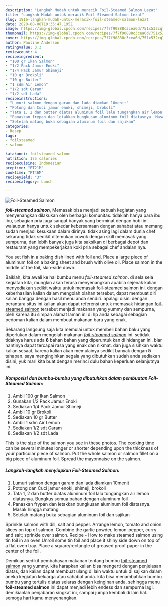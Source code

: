 ```yaml
---
description: "Langkah Mudah untuk meracik Foil-Steamed Salmon Lezat"
title: "Langkah Mudah untuk meracik Foil-Steamed Salmon Lezat"
slug: 1916-langkah-mudah-untuk-meracik-foil-steamed-salmon-lezat
date: 2020-08-08T19:35:47.195Z
image: https://img-global.cpcdn.com/recipes/7f7f90888c3cea6d/751x532cq70/foil-steamed-salmon-foto-resep-utama.jpg
thumbnail: https://img-global.cpcdn.com/recipes/7f7f90888c3cea6d/751x532cq70/foil-steamed-salmon-foto-resep-utama.jpg
cover: https://img-global.cpcdn.com/recipes/7f7f90888c3cea6d/751x532cq70/foil-steamed-salmon-foto-resep-utama.jpg
author: Pauline Anderson
ratingvalue: 3.3
reviewcount: 4
recipeingredient:
- "100 gr Ikan Salmon"
- "1/2 Pack Jamur Enoki"
- "1/4 Pack Jamur Shimeji"
- "10 gr Brokoli"
- "10 gr Butter"
- "1 sdm Air Lemon"
- "1/2 sdt Garam"
- "1/2 sdt Lada"
recipeinstructions:
- "Lumuri salmon dengan garam dan lada diamkan 10menit"
- "Potong dan Cuci jamur enoki, shimeji, brokoli"
- "Tata 1, 2 dan butter diatas aluminum foil lalu tungangkan air lemon diatasnya. Bungkus semua bahan dengan aluminum foil"
- "Panaskan frypan dan letakkan bungkusan aluminum foil diatasnya. Masak hingga matang"
- "Setelah matang buka sebagian aluminum foil dan sajikan"
categories:
- Resep
tags:
- foilsteamed
- salmon

katakunci: foilsteamed salmon 
nutrition: 175 calories
recipecuisine: Indonesian
preptime: "PT21M"
cooktime: "PT46M"
recipeyield: "3"
recipecategory: Lunch

---
```



![Foil-Steamed Salmon](https://img-global.cpcdn.com/recipes/7f7f90888c3cea6d/751x532cq70/foil-steamed-salmon-foto-resep-utama.jpg)

<b><i>foil-steamed salmon</i></b>, Memasak bisa menjadi sebuah kegiatan yang menyenangkan dilakukan oleh berbagai komunitas. tidaklah hanya para ibu ibu, sebagian pria juga sangat banyak yang berminat dengan hobi ini. walaupun hanya untuk sekedar kebersamaan dengan sahabat atau memang sudah menjadi kesukaan dalam dirinya. tidak asing lagi dalam dunia chef sekarang tidak sedikit ditemukan cowok dengan skill memasak yang sempurna, dan lebih banyak juga kita saksikan di berbagai depot dan restaurant yang mempekerjakan koki pria sebagai chef andalan nya.

You set fish in a baking dish lined with foil and. Place a large piece of aluminum foil on a baking sheet and brush with olive oil. Place salmon in the middle of the foil, skin-side down.

Baiklah, kita awali ke hal bumbu menu <i>foil-steamed salmon</i>. di sela sela kegiatan kita, mungkin akan terasa menyenangkan apabila sejenak kalian menyediakan sedikit waktu untuk memasak foil-steamed salmon ini. dengan keberhasilan kalian dalam mengolah olahan tersebut, dapat membuat diri kalian bangga dengan hasil menu anda sendiri. apalagi disini dengan perantara situs ini kalian akan dapat referensi untuk memasak hidangan <u>foil-steamed salmon</u> tersebut menjadi makanan yang yummy dan sempurna, oleh karena itu simpan alamat laman ini di hp anda sebagai sebagian pedoman kalian dalam membuat makanan baru yang enak.


Sekarang langsung saja kita memulai untuk membeli bahan baku yang diperlukan dalam mengolah makanan <u><i>foil-steamed salmon</i></u> ini. setidak tidaknya harus ada <b>8</b> bahan bahan yang diperuntuk kan di hidangan ini. biar nantinya dapat tercapai rasa yang enak dan nikmat. dan juga sisihkan waktu kalian sesaat, karena kalian akan memulainya sedikit banyak dengan <b>5</b> tahapan. saya menginginkan segala yang dibutuhkan sudah anda sediakan disini, yuk mari kita buat dengan merinci dulu bahan keperluan selanjutnya ini.

<!--inarticleads1-->

##### Komposisi dan bumbu-bumbu yang dibutuhkan dalam pembuatan Foil-Steamed Salmon:

1. Ambil 100 gr Ikan Salmon
1. Gunakan 1/2 Pack Jamur Enoki
1. Sediakan 1/4 Pack Jamur Shimeji
1. Ambil 10 gr Brokoli
1. Sediakan 10 gr Butter
1. Ambil 1 sdm Air Lemon
1. Sediakan 1/2 sdt Garam
1. Sediakan 1/2 sdt Lada


This is the size of the salmon you see in these photos. The cooking time can be several minutes longer or shorter depending upon the thickness of your particular piece of salmon. Put the whole salmon or salmon fillet on a big piece of aluminum foil. Spread the mayonnaise on the salmon. 

<!--inarticleads2-->

##### Langkah-langkah menyiapkan Foil-Steamed Salmon:

1. Lumuri salmon dengan garam dan lada diamkan 10menit
1. Potong dan Cuci jamur enoki, shimeji, brokoli
1. Tata 1, 2 dan butter diatas aluminum foil lalu tungangkan air lemon diatasnya. Bungkus semua bahan dengan aluminum foil
1. Panaskan frypan dan letakkan bungkusan aluminum foil diatasnya. Masak hingga matang
1. Setelah matang buka sebagian aluminum foil dan sajikan


Sprinkle salmon with dill, salt and pepper. Arrange lemon, tomato and onion slices on top of salmon. Combine the garlic powder, lemon-pepper, curry and salt; sprinkle over salmon. Recipe - How to make steamed salmon using tin foil in an oven Unroll some tin foil and place it shiny side down on top of a flat oven tray. Place a square/rectangle of greased proof paper in the center of the foil. 

Demikian sedikit pembahasan makanan tentang bumbu <u>foil-steamed salmon</u> yang yummy. kita harapkan kalian bisa mengerti dengan penjelasan diatas, dan kalian dapat membuat ulang di lain waktu untuk di sajikan dalam aneka kegiatan keluarga atau sahabat anda. kita bisa menambahkan bumbu bumbu yang tertulis diatas selaras dengan keinginan anda, sehingga menu <b>foil-steamed salmon</b> ini dapat menjadi lebih endess dan sempurna lagi. demikianlah penjabaran singkat ini, sampai jumpa kembali di lain hal. semoga hari kamu menyenangkan.
